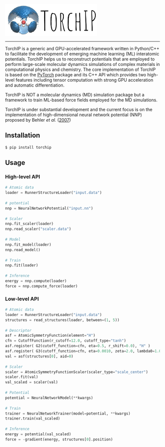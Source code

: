 <!-- # TorchIP - A Framework for Machine Learning Interatomic Potential Development -->
<!-- # TorchIP - Torch Interatomic Potential -->

<!-- 
╭━━━━╮╱╱╱╱╱╱╭╮╱╭━━┳━━━╮ \
┃╭╮╭╮┃╱╱╱╱╱╱┃┃╱╰┫┣┫╭━╮┃ \
╰╯┃┃┣┻━┳━┳━━┫╰━╮┃┃┃╰━╯┃ \
╱╱┃┃┃╭╮┃╭┫╭━┫╭╮┃┃┃┃╭━━╯ \
╱╱┃┃┃╰╯┃┃┃╰━┫┃┃┣┫┣┫┃    \
╱╱╰╯╰━━┻╯╰━━┻╯╰┻━━┻╯    
 -->
<img src="./docs/images/logo.png" alt="NNP" width="300"/>
<!-- <p align = "left">
A Framework for Machine Learning Interatomic Potential Development -->
</p>

--------------------------------------------------------------------------------

<!-- ## What is it? -->
TorchIP is a generic and GPU-accelerated framework written in Python/C++ to facilitate the development of emerging machine learning (ML) interatomic potentials. 
TorchIP helps us to reconstruct potentials that are employed to perform large-scale molecular dynamics simulations of complex materials in computational physics and chemistry. The core implementation of TorchIP is based on the [PyTorch](https://github.com/pytorch/pytorch) package and its C++ API which provides two high-level features including tensor computation with strong GPU acceleration and automatic differentiation.

<!--  -->
TorchIP is NOT a molecular dynamics (MD) simulation package but a framework to train ML-based force fields employed for the MD simulations.

<!--  -->
TorchIP is under substantial development and the current focus is on the implementation of high-dimensional neural network potential (NNP) proposed by Behler _et al._ ([2007](https://journals.aps.org/prl/abstract/10.1103/PhysRevLett.98.146401))

## Installation
```bash
$ pip install torchip
```

## Usage
### High-level API
```python
# Atomic data
loader = RunnerStructureLoader("input.data")

# potential
nnp = NeuralNetworkPotential("input.nn")

# Scaler
nnp.fit_scaler(loader)
nnp.read_scaler("scaler.data")

# Model
nnp.fit_model(loader)
nnp.read_model()

# Train
nnp.fit(loader)

# Inference
energy = nnp.compute(loader)
force = nnp.compute_force(loader)
```

### Low-level API
```python
# Atomic data
loader = RunnerStructureLoader("input.data")
structures = read_structures(loader, between=(1, 5))

# Descriptor
asf = AtomicSymmetryFunction(element="H")
cfn = CutoffFunction(r_cutoff=12.0, cutoff_type="tanh")
asf.register( G2(cutoff_function=cfn, eta=0.5, r_shift=0.0), "H" )
asf.register( G3(cutoff_function=cfn, eta=0.0010, zeta=2.0, lambda0=1.0, r_shift=12.0), "H", "O" )
val = asf(structures[0], aid=0)

# Scaler
scaler = AtomicSymmetryFunctionScaler(scaler_type="scale_center")
scaler.fit(val)
val_scaled = scaler(val)

# Potential
potential = NeuralNetworkModel(**kwargs)

# Train
trainer = NeuralNetworkTrainer(model=potential, **kwargs)
trainer.train(val_scaled)

# Inference
energy = potential(val_scaled)
force = -gradient(energy, structures[0].position)
```
